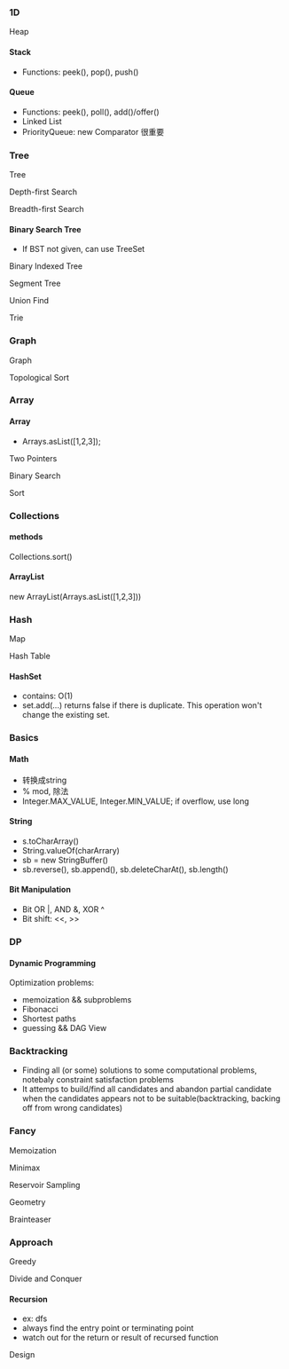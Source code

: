 ### 1D

Heap

#### Stack
- Functions: peek(), pop(), push()


#### Queue
- Functions: peek(), poll(), add()/offer()
- Linked List
- PriorityQueue: new Comparator 很重要



### Tree

Tree

Depth-first Search

Breadth-first Search

#### Binary Search Tree
- If BST not given, can use TreeSet



Binary Indexed Tree

Segment Tree

Union Find

Trie



### Graph

Graph

Topological Sort





### Array

#### Array
- Arrays.asList([1,2,3]);

Two Pointers

Binary Search

Sort

### Collections

#### methods
Collections.sort()

#### ArrayList
new ArrayList(Arrays.asList([1,2,3]))


### Hash

Map

Hash Table

#### HashSet
- contains: O(1)
- set.add(...) returns false if there is duplicate. This operation won't change the existing set.

### Basics

#### Math
- 转换成string
- % mod, 除法
- Integer.MAX_VALUE, Integer.MIN_VALUE; if overflow, use long


#### String
- s.toCharArray()
- String.valueOf(charArrary)
- sb = new StringBuffer()
- sb.reverse(), sb.append(), sb.deleteCharAt(), sb.length()

#### Bit Manipulation
- Bit OR |, AND &, XOR ^
- Bit shift: <<, >>


### DP

#### Dynamic Programming
Optimization problems:
- memoization && subproblems
- Fibonacci
- Shortest paths
- guessing && DAG View




### Backtracking ###
- Finding all (or some) solutions to some computational problems, notebaly constraint satisfaction problems
- It attemps to build/find all candidates and abandon partial candidate when the candidates appears not to be suitable(backtracking, backing off from wrong candidates)



### Fancy

Memoization

Minimax

Reservoir Sampling

Geometry

Brainteaser



### Approach

Greedy

Divide and Conquer

#### Recursion
- ex: dfs
- always find the entry point or terminating point
- watch out for the return or result of recursed function

Design

















